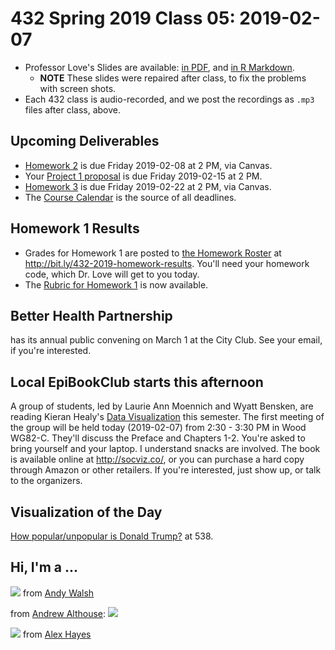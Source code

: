 # 432 Spring 2019 Class 05: 2019-02-07

- Professor Love's Slides are available: [in PDF](https://github.com/THOMASELOVE/2019-432/blob/master/slides/class05/432_2019_slides05.pdf), and [in R Markdown](https://github.com/THOMASELOVE/2019-432/blob/master/slides/class05/432_2019_slides05.Rmd). 
    - **NOTE** These slides were repaired after class, to fix the problems with screen shots.
- Each 432 class is audio-recorded, and we post the recordings as `.mp3` files after class, above.

## Upcoming Deliverables

- [Homework 2](https://github.com/THOMASELOVE/2019-432/tree/master/homework/homework2) is due Friday 2019-02-08 at 2 PM, via Canvas.
- Your [Project 1 proposal](https://github.com/THOMASELOVE/2019-432/tree/master/projects/project1) is due Friday 2019-02-15 at 2 PM. 
- [Homework 3](https://github.com/THOMASELOVE/2019-432/tree/master/homework/homework3) is due Friday 2019-02-22 at 2 PM, via Canvas.
- The [Course Calendar](https://github.com/THOMASELOVE/2019-432/blob/master/calendar.md) is the source of all deadlines.

## Homework 1 Results

- Grades for Homework 1 are posted to [the Homework Roster](http://bit.ly/432-2019-homework-results) at http://bit.ly/432-2019-homework-results. You'll need your homework code, which Dr. Love will get to you today.
- The [Rubric for Homework 1](https://github.com/THOMASELOVE/2019-432/blob/master/homework/homework1/hw1rubric.md) is now available.

## Better Health Partnership 

has its annual public convening on March 1 at the City Club. See your email, if you're interested.

## Local EpiBookClub starts this afternoon

A group of students, led by Laurie Ann Moennich and Wyatt Bensken, are reading Kieran Healy's [Data Visualization](https://www.amazon.com/Data-Visualization-Introduction-Kieran-Healy/dp/0691181624/ref=sr_1_1?ie=UTF8&qid=1549469746&sr=8-1&keywords=kieran+healy) this semester. The first meeting of the group will be held today (2019-02-07) from 2:30 - 3:30 PM in Wood WG82-C. They'll discuss the Preface and Chapters 1-2. You're asked to bring yourself and your laptop. I understand snacks are involved. The book is available online at http://socviz.co/, or you can purchase a hard copy through Amazon or other retailers. If you're interested, just show up, or talk to the organizers.

## Visualization of the Day

[How popular/unpopular is Donald Trump?](https://projects.fivethirtyeight.com/trump-approval-ratings/) at 538.

## Hi, I'm a ...

![](https://github.com/THOMASELOVE/2019-432/blob/master/slides/class05/figures/tw_1.PNG) from [Andy Walsh](https://twitter.com/MadroxDupe42/status/1087165873050275842)

from [Andrew Althouse](https://twitter.com/ADAlthousePhD/status/1086721585489293312): ![](https://github.com/THOMASELOVE/2019-432/blob/master/slides/class05/figures/tw_2.PNG)  

![](https://github.com/THOMASELOVE/2019-432/blob/master/slides/class05/figures/tw_3.PNG) from [Alex Hayes](https://twitter.com/alexpghayes/status/1087128458646433795?s=11)

